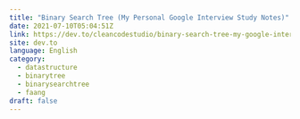 ```yaml
---
title: "Binary Search Tree (My Personal Google Interview Study Notes)"
date: 2021-07-10T05:04:51Z
link: https://dev.to/cleancodestudio/binary-search-tree-my-google-interview-study-notes-9nj?utm_medium=RSS&utm_source=news.12bit.vn
site: dev.to
language: English
category:
  - datastructure
  - binarytree
  - binarysearchtree
  - faang
draft: false
---
```

